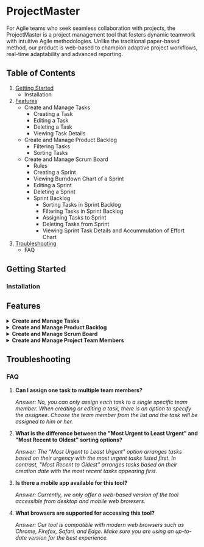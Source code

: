 # ProjectMaster

For Agile teams who seek seamless collaboration with projects, the ProjectMaster is a project management tool that fosters dynamic teamwork with intuitive Agile methodologies. Unlike the traditional paper-based method, our product is web-based to champion adaptive project workflows, real-time adaptability and advanced reporting. 

## Table of Contents

1. [Getting Started](#getting-started)
   - Installation
2. [Features](#features)
   - Create and Manage Tasks
        - Creating a Task
        - Editing a Task
        - Deleting a Task
        - Viewing Task Details
    - Create and Manage Product Backlog
        - Filtering Tasks
        - Sorting Tasks
    - Create and Manage Scrum Board
        - Rules
        - Creating a Sprint
        - Viewing Burndown Chart of a Sprint
        - Editing a Sprint
        - Deleting a Sprint
        - Sprint Backlog
            - Sorting Tasks in Sprint Backlog
            - Filtering Tasks in Sprint Backlog
            - Assigning Tasks to Sprint
            - Deleting Tasks from Sprint
            - Viewing Sprint Task Details and Accummulation of Effort Chart
5. [Troubleshooting](#troubleshooting)
   - FAQ

## Getting Started

### Installation


## Features

<details>
<summary><b>Create and Manage Tasks</b></summary>

#### Creating a Task

1. **Add Button:** Click on the "+" button, it will linked to a page where you can fill in the details of task.

2. **Input Details:** You have to fill in all of the components for rendering task information.The attributes include task name, story point, assignee, description, type of task, tags, priority, status and stages. 

3. **Done Button:** After filling in all of the details, click on the "Done" button and the task will be added and displayed as a card in the product backlog.

#### Editing a Task

1. **Edit Button:** Click on the edit button, it will linked to a page where you can edit in the details of the task.

2. **Input Details:** You can change the details that is previously input in the task.

3. **Done button:** Click on the done button, it will save the new details of the task.

#### Deleting a Task

1. **Delete Button:** On the product backlog main page, you'll notice a small bin icon in the bottom-right corner of each task. Click on this bin icon to access the delete feature.

2. **Applying Delete Feature:** After clicking the bin icon, the task will be promptly removed from the product backlog main page. Once this action is completed, the task will no longer be visible or accessible within the product backlog. This feature is particularly useful for keeping your backlog organized and up-to-date by removing tasks that are no longer relevant or necessary.

#### Viewing Task Details

1. **Select Task:** Click on the task card, it will linked to a page where it shows all details of task.

2. **Display Attributes:** Attributes such as task name, story point, assignee, description, type of task, tags, priority, status and stage of the selected task are displayed at once. 

3. **Done button:** Click on the done button, it will linked back to the product backlog page. 

</details>

<details>
<summary><b>Create and Manage Product Backlog</b></summary>

#### Filtering Tasks

1. **Selecting Tags:** Tags such as Frontend, Backend, API, Testing, Framework, UI, UX, and Database are available to categorize your tasks. When visualising task cards on the product backlog, you can narrow down tasks based on task tags.

2. **Using the Filter Menu:** On the product backlog main page, you'll find a drop-down menu for filtering tasks. Click on the menu to access filter options.

3. **Applying Filters:** Choose one tag from the list to filter tasks based on your criteria. Once selected, only the tasks that match the chosen tags will be displayed on the product backlog. This makes it easier to focus on tasks related to specific areas or aspects of your project. 

#### Sorting Tasks

1. **Sorting Orders:**
   - Most Urgent to Least Urgent
   - Least Urgent to Most Urgent 
   - Oldest to Most Recent
   - Most Recent to Oldest 

2. **Using the Sorting Menu:** On the product backlog main page, you'll find a drop-down menu for sorting tasks. Click on the menu to access sorting options.

3. **Applying Sort Orders:** Choose one sorting order from the list to visualize your tasks in an organized manner. This makes it easier to focus on urgent tasks or review tasks chronologically.

</details>

<details>
<summary><b>Create and Manage Scrum Board</b></summary>

#### Rules

1. Once sprint is started:  
    - The sprint details(such as end date) is uneditable.
    - Tasks in the sprint cannot be added or edited.
    - Burndown Chart of the sprint is automatically generated.

2. Sprint will be automatically ended on the ending date.

#### Creating a Sprint

1. **Add Button:** Click on the "+" button, it will link to a page where you can fill in the details of sprint.

2. **Input Details:** You have to fill in all of the components for rendering sprint information.The attributes include sprint name, starting and ending date, and sprint status.  

3. **Done Button:** After filling in all of the details, click on the "Done" button and the sprint will be added and displayed as a card in the scrumboard.

### Viewing Burndown Chart of a Sprint

1. **View Button:** Click on the chart button, which is the first icon on the right-corner of a task, it will link to a page where show you the burndown chart of the sprint. It is able to click it once the sprint has started.

2. **Chart Details:** The Burndown Chart is used to visualize the remaining work over time, based on the story point. It consist of 2 lines:  
    - Ideal Velocity  
    It represents the expected rate of work completion, starting at the total planned work and ending at zero work remaining by end of the sprint.
    
    - Actual Velocity  
    It tracks the team's real-world progress, showing how much work is completed or remaining at the end of each time period.

### Editing a Sprint

1. **Edit Button:** Click on the edit button, it will link to a page where you can edit the details of the sprint.

2. **Input Details:** You can change the details that is previously input in the sprint.

3. **Done button:** Click on the done button, it will save the new details of the sprint.

### Deleting a Sprint

1. **Delete Button:** On the scrum board main page, you'll notice a small bin icon in the bottom-right corner of each task. Click on this bin icon to access the delete feature.

### Sprint Backlog

1. **Sprint Backlog Details:** At the top of the page, you'll find essential details about the Sprint Backlog, including its current status and the specified time range.

2. **Sprint Backlog Features:** 
    - Sorting tasks
    - Filtering tasks
    - Assigning new tasks
    - Deleting allocated tasks  

    *Small Reminder: Task addition and deletion is restricted once sprint has started.*

3. **Task Status:**  
    - Tasks can have one of four statuses: Not Started, In Progress, Completed, or Overdue. 
    - You can easily update the status of a task by using a simple drag-and-drop action. 
        - You are unable to drop the task to "Overdue" column, ie. cannot manually change task status to "Overdue". 
        - However, tasks in the completed sprint cannot be dragged.
    - Tasks that have not been marked as "Done" by the end of the sprint will automatically be relocated to the "Overdue" column. Overdue tasks will not return to the Product Backlog, hence you will need to re-add them manually.

#### Sorting Tasks in Sprint Backlog

1. **Sorting Orders:**
   - Most Urgent to Least Urgent
   - Least Urgent to Most Urgent 
   - Oldest to Most Recent
   - Most Recent to Oldest 

2. **Using the Sorting Menu:** On the Sprint Backlog page, you'll find a drop-down menu for sorting tasks. Click on the menu to access sorting options.

3. **Applying Sort Orders:** Select a sorting order from the list to organize your tasks under each status column.

#### Filtering Tasks in Sprint Backlog

1. **Selecting Tags:** Tags such as Frontend, Backend, API, Testing, Framework, UI, UX, and Database are available to categorize your tasks. When visualising task cards on the Sprint Backlog, you can narrow down tasks based on task tags.

2. **Using the Filter Menu:** On the Sprint Backlog page, you'll find a drop-down menu for filtering tasks. Click on the menu to access filter options.

3. **Applying Filters:** Choose one tag from the list to filter tasks based on your criteria. Once selected, only the tasks that match the chosen tags will be displayed under its status column. 

### Assigning Tasks to Sprint

1. **Add task to sprint:** Locate the "+" button within the Sprint Backlog section and click on it. This action will redirect you to a page where you can assign tasks to the sprint. The "+" button is hidden once the sprint starts, indicating that tasks cannot be added during an active sprint.

2. **Select Task:** On the assignment page, you'll find a list of tasks that haven't been assigned to a specific sprint. Check the checkbox associated with the task card to select the tasks for assignment to the current sprint.

3. **Confirm Assignment:** After selecting the desired tasks, click on the "Done" button. This action will successfully assign the selected tasks to the sprint.

4. **Navigate Back:** You can return to the Sprint Backlog page by clicking on the "Back" button. This button will take you back to the previous page. 

#### Deleting Tasks from Sprint

1. **Delete Button:** On each task in the Sprint Backlog, you'll find a small bin icon in the bottom-right corner. Click on this bin icon to access the delete feature. The bin icon is hidden once the sprint starts, indicating that tasks cannot be deleted during an active sprint.

2. **Applying Delete Feature:** After clicking the bin icon, the task will be promptly removed from the Sprint Backlog page, and moved back to the Product Backlog page. Once this action is completed, the task will no longer be visible or accessible within the Sprint Backlog. 

### Viewing Sprint Task Details and Accummulation of Effort Chart 

1. **View sprint task details:** Within the sprint backlog, click on the task card that you want to view. This will open another window that displays the information of the task assigned to the sprint.

2. **Navigate back from view sprint task details:** You can navigate back to the sprint backlog by clicking on the "Back" button.

3. **Insert Log Time:** You can record the log time for each task by following the **View sprint task details** step and clicking on "+insert log time" which will display a pop up window that will prompt for the date, start time and end time. If there is an overlap between the newly inserted time range and the previously logged time, only the portion of the time range that does not overlap will be added into the total time spent.

4. **Insert Log Time Action:** When completing **Insert Log Time**, you can click on the "Done" button to record the logtime or "Back" button to close the pop up.

5. **View Accumulation of Effort Chart:** You can view the chart by clicking on the Graph Icon next to the "Log Time" heading which will open a pop up window that displays the accumulation of effort chart based on the recorded log time.

6. **Navigate back from accumulation of effort chart:** You can return to **View sprint task details** by clicking on the "Back" button.

</details>

<details>
<summary><b>Create and Manage Project Team Members</b></summary>

#### Admin View

1. **Team Members:** Admin can view team members' usernames, emails and passwords in a table. Admin also has the previllage to add/create new members and delete existing members into the application. 

2. **Average Time Spent:** 

2. **Contribution Log:** 

#### Create User Account

1. **Input Details:** You need to fill in all the user information. The attributes include username, email, and password.

2. **Done Button:** After filling in all the details, click the "Done" button. Your data will be securely stored in the database, and you can use it for future logins.

#### Login Page

1. **Input Details:** You need to fill in the existing username and password to log in.

2. **Login Button:** After entering all the details, click the "Log in" button to be directed to the product backlog window.

#### Logout Page 

1. **Access Logout Button:** Hover over the profile icon in the navbar for a dropdown list to be displayed and towards the bottom of the list will consist of a "Log Out" button.

2. **Logout Button:** When clicked, redirect user back to the login page awaiting for login again.

</details>

## Troubleshooting

### FAQ

1. **Can I assign one task to multiple team members?**
    
    *Answer: No, you can only assign each task to a single specific team member. When creating or editing a task, there is an option to specify the assignee. Choose the team member from the list and the task will be assigned to him or her.*

2. **What is the difference between the "Most Urgent to Least Urgent" and "Most Recent to Oldest" sorting options?**

    *Answer: The "Most Urgent to Least Urgent" option arranges tasks based on their urgency with the most urgent tasks listed first. In contrast, "Most Recent to Oldest" arranges tasks based on their creation date with the most recent tasks appearing first.*

3. **Is there a mobile app available for this tool?**

    *Answer: Currently, we only offer a web-based version of the tool accessible from desktop and mobile web browsers.* 

4. **What browsers are supported for accessing this tool?**

    *Answer: Our tool is compatible with modern web browsers such as Chrome, Firefox, Safari, and Edge. Make sure you are using an up-to-date version for the best experience.*

